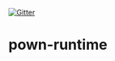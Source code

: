[![Gitter](https://img.shields.io/gitter/room/nwjs/nw.js.svg)](https://gitter.im/pownjs/Lobby)

# pown-runtime
